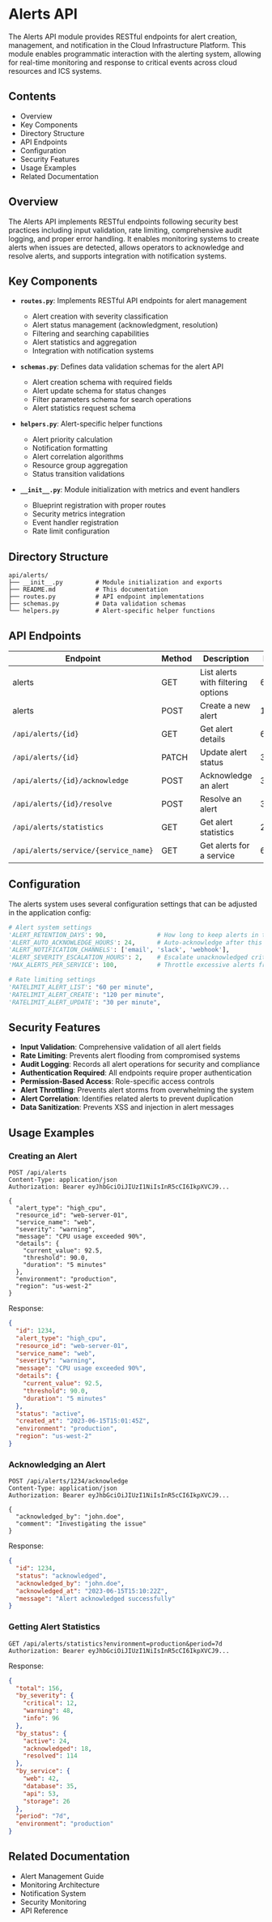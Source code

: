 # Alerts API

The Alerts API module provides RESTful endpoints for alert creation, management, and notification in the Cloud Infrastructure Platform. This module enables programmatic interaction with the alerting system, allowing for real-time monitoring and response to critical events across cloud resources and ICS systems.

## Contents

- Overview
- Key Components
- Directory Structure
- API Endpoints
- Configuration
- Security Features
- Usage Examples
- Related Documentation

## Overview

The Alerts API implements RESTful endpoints following security best practices including input validation, rate limiting, comprehensive audit logging, and proper error handling. It enables monitoring systems to create alerts when issues are detected, allows operators to acknowledge and resolve alerts, and supports integration with notification systems.

## Key Components

- **`routes.py`**: Implements RESTful API endpoints for alert management
  - Alert creation with severity classification
  - Alert status management (acknowledgment, resolution)
  - Filtering and searching capabilities
  - Alert statistics and aggregation
  - Integration with notification systems

- **`schemas.py`**: Defines data validation schemas for the alert API
  - Alert creation schema with required fields
  - Alert update schema for status changes
  - Filter parameters schema for search operations
  - Alert statistics request schema

- **`helpers.py`**: Alert-specific helper functions
  - Alert priority calculation
  - Notification formatting
  - Alert correlation algorithms
  - Resource group aggregation
  - Status transition validations

- **`__init__.py`**: Module initialization with metrics and event handlers
  - Blueprint registration with proper routes
  - Security metrics integration
  - Event handler registration
  - Rate limit configuration

## Directory Structure

```plaintext
api/alerts/
├── __init__.py         # Module initialization and exports
├── README.md           # This documentation
├── routes.py           # API endpoint implementations
├── schemas.py          # Data validation schemas
└── helpers.py          # Alert-specific helper functions
```

## API Endpoints

| Endpoint | Method | Description | Rate Limit |
|----------|--------|-------------|------------|
| alerts | GET | List alerts with filtering options | 60/minute |
| alerts | POST | Create a new alert | 120/minute |
| `/api/alerts/{id}` | GET | Get alert details | 60/minute |
| `/api/alerts/{id}` | PATCH | Update alert status | 30/minute |
| `/api/alerts/{id}/acknowledge` | POST | Acknowledge an alert | 30/minute |
| `/api/alerts/{id}/resolve` | POST | Resolve an alert | 30/minute |
| `/api/alerts/statistics` | GET | Get alert statistics | 20/minute |
| `/api/alerts/service/{service_name}` | GET | Get alerts for a service | 60/minute |

## Configuration

The alerts system uses several configuration settings that can be adjusted in the application config:

```python
# Alert system settings
'ALERT_RETENTION_DAYS': 90,              # How long to keep alerts in the database
'ALERT_AUTO_ACKNOWLEDGE_HOURS': 24,      # Auto-acknowledge after this many hours
'ALERT_NOTIFICATION_CHANNELS': ['email', 'slack', 'webhook'],
'ALERT_SEVERITY_ESCALATION_HOURS': 2,    # Escalate unacknowledged critical alerts
'MAX_ALERTS_PER_SERVICE': 100,           # Throttle excessive alerts from one service

# Rate limiting settings
'RATELIMIT_ALERT_LIST': "60 per minute",
'RATELIMIT_ALERT_CREATE': "120 per minute",
'RATELIMIT_ALERT_UPDATE': "30 per minute",
```

## Security Features

- **Input Validation**: Comprehensive validation of all alert fields
- **Rate Limiting**: Prevents alert flooding from compromised systems
- **Audit Logging**: Records all alert operations for security and compliance
- **Authentication Required**: All endpoints require proper authentication
- **Permission-Based Access**: Role-specific access controls
- **Alert Throttling**: Prevents alert storms from overwhelming the system
- **Alert Correlation**: Identifies related alerts to prevent duplication
- **Data Sanitization**: Prevents XSS and injection in alert messages

## Usage Examples

### Creating an Alert

```http
POST /api/alerts
Content-Type: application/json
Authorization: Bearer eyJhbGciOiJIUzI1NiIsInR5cCI6IkpXVCJ9...

{
  "alert_type": "high_cpu",
  "resource_id": "web-server-01",
  "service_name": "web",
  "severity": "warning",
  "message": "CPU usage exceeded 90%",
  "details": {
    "current_value": 92.5,
    "threshold": 90.0,
    "duration": "5 minutes"
  },
  "environment": "production",
  "region": "us-west-2"
}
```

Response:

```json
{
  "id": 1234,
  "alert_type": "high_cpu",
  "resource_id": "web-server-01",
  "service_name": "web",
  "severity": "warning",
  "message": "CPU usage exceeded 90%",
  "details": {
    "current_value": 92.5,
    "threshold": 90.0,
    "duration": "5 minutes"
  },
  "status": "active",
  "created_at": "2023-06-15T15:01:45Z",
  "environment": "production",
  "region": "us-west-2"
}
```

### Acknowledging an Alert

```http
POST /api/alerts/1234/acknowledge
Content-Type: application/json
Authorization: Bearer eyJhbGciOiJIUzI1NiIsInR5cCI6IkpXVCJ9...

{
  "acknowledged_by": "john.doe",
  "comment": "Investigating the issue"
}
```

Response:

```json
{
  "id": 1234,
  "status": "acknowledged",
  "acknowledged_by": "john.doe",
  "acknowledged_at": "2023-06-15T15:10:22Z",
  "message": "Alert acknowledged successfully"
}
```

### Getting Alert Statistics

```http
GET /api/alerts/statistics?environment=production&period=7d
Authorization: Bearer eyJhbGciOiJIUzI1NiIsInR5cCI6IkpXVCJ9...
```

Response:

```json
{
  "total": 156,
  "by_severity": {
    "critical": 12,
    "warning": 48,
    "info": 96
  },
  "by_status": {
    "active": 24,
    "acknowledged": 18,
    "resolved": 114
  },
  "by_service": {
    "web": 42,
    "database": 35,
    "api": 53,
    "storage": 26
  },
  "period": "7d",
  "environment": "production"
}
```

## Related Documentation

- Alert Management Guide
- Monitoring Architecture
- Notification System
- Security Monitoring
- API Reference
